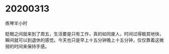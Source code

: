 # 20200313

练琴半小时

眨眼之间就来到了周五，生活要是只有工作，真的如同废人，时间过得极其地快，瞬间就可以到退休的感觉。今天也只是早上十五分钟晚上十五分钟，仅仅靠着这微弱的时间来保持手感。
